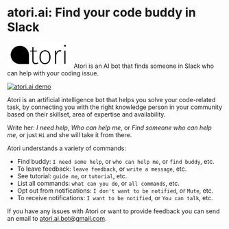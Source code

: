 # atori.ai: Find your code buddy in Slack
<img src="https://github.com/AtoriAI/AtoriAI.github.io/blob/master/logo.png" width="30%">
Atori is an AI bot that finds someone in Slack who can help with your coding issue.

[![atori.ai demo](http://img.youtube.com/vi/N8z6gWCH6wE/0.jpg)](https://www.youtube.com/watch?v=N8z6gWCH6wE "Video Title")

Atori is an artificial intelligence bot that helps you solve your code-related task, by connecting you with the right knowledge person in your community based on their skillset, area of expertise and availability.

Write her: *I need help*, *Who can help me*, or *Find someone who can help me*, or just `Hi` and she will take it from there.

Atori understands a variety of commands: 
- Find buddy: `I need some help`, or `who can help me`, or `find buddy`, etc.
- To leave feedback: `leave feedback`, or `write a message`, etc.
- See tutorial: `guide me`, or `tutorial`, etc.
- List all commands: `what can you do`, or `all commands`, etc.
- Opt out from notifications: `I don't want to be notified`, or `Mute`, etc.
- To receive notifications: `I want to be notified`, or `You can talk`, etc.

If you have any issues with Atori or want to provide feedback you can send an email to atori.ai.bot@gmail.com.
